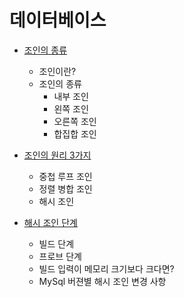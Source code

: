 # 데이터베이스

- [조인의 종류](https://github.com/HanKwanJin/CS_Study/blob/main/DB/조인의-종류.md)
    - 조인이란?
    - 조인의 종류
        - 내부 조인
        - 왼쪽 조인
        - 오른쪽 조인
        - 합집합 조인

- [조인의 원리 3가지](https://github.com/HanKwanJin/CS_Study/blob/main/DB/조인의-원리-3가지.md)
    - 중첩 루프 조인
    - 정렬 병합 조인
    - 해시 조인

- [해시 조인 단계](https://github.com/HanKwanJin/CS_Study/blob/main/DB/해시-조인-단계.md)
    - 빌드 단계
    - 프로브 단계
    - 빌드 입력이 메모리 크기보다 크다면?
    - MySql 버젼별 해시 조인 변경 사항